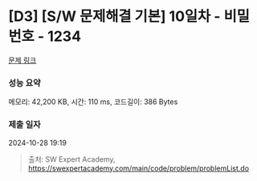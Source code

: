 # [D3] [S/W 문제해결 기본] 10일차 - 비밀번호 - 1234 

[문제 링크](https://swexpertacademy.com/main/code/problem/problemDetail.do?contestProbId=AV14_DEKAJcCFAYD) 

### 성능 요약

메모리: 42,200 KB, 시간: 110 ms, 코드길이: 386 Bytes

### 제출 일자

2024-10-28 19:19



> 출처: SW Expert Academy, https://swexpertacademy.com/main/code/problem/problemList.do